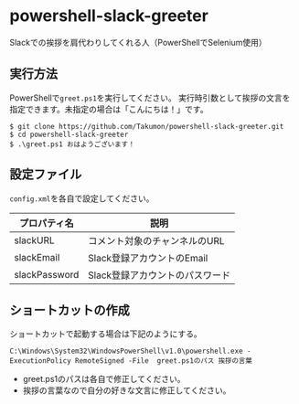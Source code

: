 # powershell-slack-greeter
Slackでの挨拶を肩代わりしてくれる人（PowerShellでSelenium使用）


## 実行方法
PowerShellで`greet.ps1`を実行してください。
実行時引数として挨拶の文言を指定できます。未指定の場合は「こんにちは！」です。

```
$ git clone https://github.com/Takumon/powershell-slack-greeter.git
$ cd powershell-slack-greeter
$ .\greet.ps1 おはようございます！
```

## 設定ファイル
`config.xml`を各自で設定してください。

|プロパティ名|説明|
|--|--|
|slackURL|コメント対象のチャンネルのURL|
|slackEmail|Slack登録アカウントのEmail|
|slackPassword|Slack登録アカウントのパスワード|

## ショートカットの作成
ショートカットで起動する場合は下記のようにする。  
```
C:\Windows\System32\WindowsPowerShell\v1.0\powershell.exe -ExecutionPolicy RemoteSigned -File  greet.ps1のパス 挨拶の言葉
```
* greet.ps1のパスは各自で修正してください。
* 挨拶の言葉なので自分の好きな文言に修正してください。  


